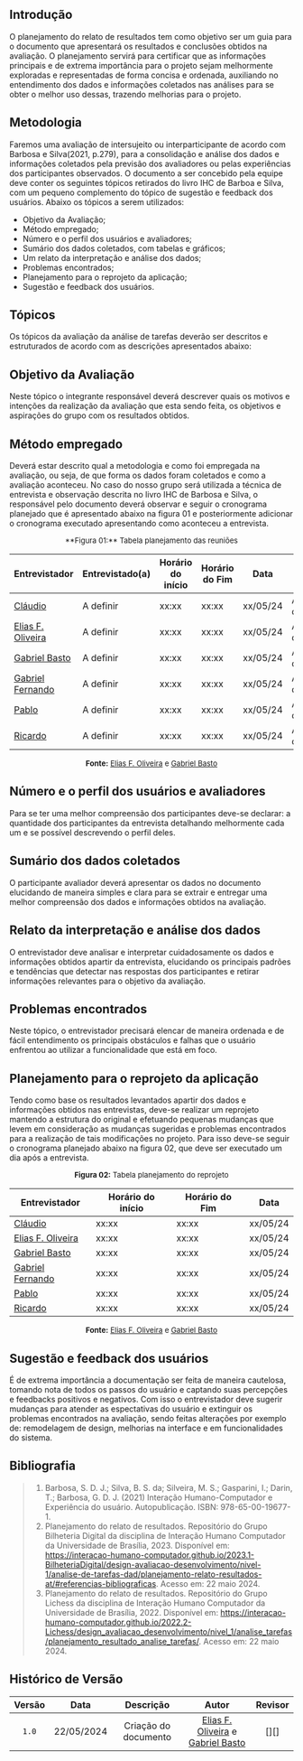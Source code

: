 ## Introdução

O planejamento do relato de resultados tem como objetivo ser um guia para o documento que apresentará os resultados e conclusões obtidos na avaliação. O planejamento servirá para certificar que as informações principais e de extrema importância para o projeto sejam melhormente exploradas e representadas de forma concisa e ordenada, auxiliando no entendimento dos dados e informações coletados nas análises para se obter o melhor uso dessas, trazendo melhorias para o projeto.

## Metodologia

Faremos uma avaliação de intersujeito ou interparticipante de acordo com Barbosa e Silva(2021, p.279), para a consolidação e análise dos dados e informações coletados pela previsão dos avaliadores ou pelas experiências dos participantes observados. O documento a ser concebido pela equipe deve conter os seguintes tópicos retirados do livro IHC de Barboa e Silva, com um pequeno complemento do tópico de sugestão e feedback dos usuários. Abaixo os tópicos a serem utilizados:

* Objetivo da Avaliação;
* Método empregado;
* Número e o perfil dos usuários e avaliadores;
* Sumário dos dados coletados, com tabelas e gráficos;
* Um relato da interpretação e análise dos dados;
* Problemas encontrados;
* Planejamento para o reprojeto da aplicação;
* Sugestão e feedback dos usuários.


## Tópicos

Os tópicos da avaliação da análise de tarefas deverão ser descritos e estruturados de acordo com as descrições apresentados abaixo:


## Objetivo da Avaliação

Neste tópico o integrante responsável deverá descrever quais os motivos e intenções da realização da avaliação que esta sendo feita, os objetivos e aspirações do grupo com os resultados obtidos.

## Método empregado

Deverá estar descrito qual a metodologia e como foi empregada na avaliação, ou seja, de que forma os dados foram coletados e como a avaliação aconteceu. No caso do nosso grupo será utilizada a técnica de entrevista e observação descrita no livro IHC de Barbosa e Silva, o responsável pelo documento deverá observar e seguir o cronograma planejado que é apresentado abaixo na figura 01 e posteriormente adicionar o cronograma executado apresentando como aconteceu a entrevista.

<center>
<font size="2"><p style="text-align: center">**Figura 01:** Tabela planejamento das reuniões</p></font>

| **Entrevistador** |**Entrevistado(a)**|**Horário do início**|**Horário do Fim**|**Data**|**Local**|
|--|--|--|--|--|--|
|[Cláudio][ClaudioGH]|A definir|xx:xx|xx:xx|xx/05/24|A definir|
|[Elias F. Oliveira][EliasGH]|A definir|xx:xx|xx:xx|xx/05/24|A definir|
|[Gabriel Basto][GabrielbGH]|A definir|xx:xx|xx:xx|xx/05/24|A definir|
|[Gabriel Fernando][GabrielfGH]|A definir|xx:xx|xx:xx|xx/05/24|A definir|
|[Pablo][PabloGH]|A definir|xx:xx|xx:xx|xx/05/24|A definir|
|[Ricardo][RicardoGH]|A definir|xx:xx|xx:xx|xx/05/24|A definir|

<font size="2"><p style="text-align: center">**Fonte:** [Elias F. Oliveira][EliasGH] e [Gabriel Basto][GabrielbGH] </p></font>
</center>

## Número e o perfil dos usuários e avaliadores

Para se ter uma melhor compreensão dos participantes deve-se declarar: a quantidade dos participantes da entrevista detalhando melhormente cada um e se possível descrevendo o perfil deles.

## Sumário dos dados coletados

O participante avaliador deverá apresentar os dados no documento elucidando de maneira simples e clara para se extrair e entregar uma melhor compreensão dos dados e informações obtidos na avaliação.

## Relato da interpretação e análise dos dados

O entrevistador deve analisar e interpretar cuidadosamente os dados e informações obtidos apartir da entrevista, elucidando os principais padrões e tendências que detectar nas respostas dos participantes e retirar informações relevantes para o objetivo da avaliação.

## Problemas encontrados

Neste tópico, o entrevistador precisará elencar de maneira ordenada e de fácil entendimento os principais obstáculos e falhas que o usuário enfrentou ao utilizar a funcionalidade que está em foco.

## Planejamento para o reprojeto da aplicação

Tendo como base os resultados levantados apartir dos dados e informações obtidos nas entrevistas, deve-se realizar um reprojeto mantendo a estrutura do original e efetuando pequenas mudanças que levem em consideração as mudanças sugeridas e problemas encontrados para a realização de tais modificações no projeto. Para isso deve-se seguir o cronograma planejado abaixo na figura 02, que deve ser executado um dia após a entrevista.

<center>

<font size="2"><p style="text-align: center">**Figura 02:** Tabela planejamento do reprojeto</p></font>

| **Entrevistador** |**Horário do início**|**Horário do Fim**|**Data**|
|--|--|--|--|
|[Cláudio][ClaudioGH]|xx:xx|xx:xx|xx/05/24|
|[Elias F. Oliveira][EliasGH]|xx:xx|xx:xx|xx/05/24|
|[Gabriel Basto][GabrielbGH]|xx:xx|xx:xx|xx/05/24|
|[Gabriel Fernando][GabrielfGH]|xx:xx|xx:xx|xx/05/24|
|[Pablo][PabloGH]|xx:xx|xx:xx|xx/05/24|
|[Ricardo][RicardoGH]|xx:xx|xx:xx|xx/05/24|

<font size="2"><p style="text-align: center">**Fonte:** [Elias F. Oliveira][EliasGH] e [Gabriel Basto][GabrielbGH] </p></font>
</center>


## Sugestão e feedback dos usuários

É de extrema importância a documentação ser feita de maneira cautelosa, tomando nota de todos os passos do usuário e captando suas percepções e feedbacks positivos e negativos. Com isso o entrevistador deve sugerir mudanças para atender as espectativas do usuário e extinguir os problemas encontrados na avaliação, sendo feitas alterações por exemplo de: remodelagem de design, melhorias na interface e em funcionalidades do sistema.


## Bibliografia

> 1. Barbosa, S. D. J.; Silva, B. S. da; Silveira, M. S.; Gasparini, I.; Darin, T.; Barbosa, G. D. J. (2021) Interação Humano-Computador e Experiência do usuário. Autopublicação. ISBN: 978-65-00-19677-1. 
> 2. Planejamento do relato de resultados. Repositório do Grupo Bilheteria Digital da disciplina de Interação Humano Computador da Universidade de Brasília, 2023. Disponível em: <https://interacao-humano-computador.github.io/2023.1-BilheteriaDigital/design-avaliacao-desenvolvimento/nivel-1/analise-de-tarefas-dad/planejamento-relato-resultados-at/#referencias-bibliograficas>. Acesso em: 22 maio 2024.
> 3. Planejamento do relato de resultados. Repositório do Grupo Lichess da disciplina de Interação Humano Computador da Universidade de Brasília, 2022. Disponível em: <https://interacao-humano-computador.github.io/2022.2-Lichess/design_avaliacao_desenvolvimento/nivel_1/analise_tarefas/planejamento_resultado_analise_tarefas/>. Acesso em: 22 maio 2024.

## Histórico de Versão

| Versão | Data | Descrição | Autor | Revisor
|:-:|:-:|:-:|:-:|:-:|
|`1.0`| 22/05/2024 | Criação do documento| [Elias F. Oliveira](https://github.com/EliasOliver21) e [Gabriel Basto](https://github.com/Bertolazi) | [][] |

[GabrielfGH]: https://github.com/MMcLovin
[GabrielbGH]: https://github.com/https://github.com/Bertolazi
[ClaudioGH]: https://github.com/claudiohsc
[EliasGH]: https://www.github.com/EliasOliver21
[PabloGH]: https://github.com/pabloheika
[RicardoGH]: https://www.github.com/avmricardo